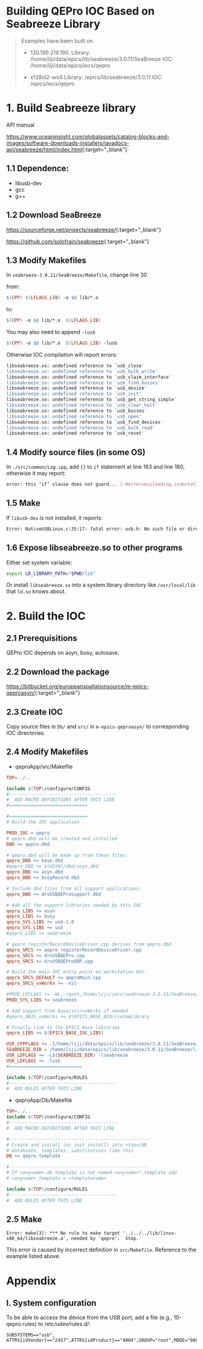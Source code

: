 Building QEPro IOC Based on Seabreeze Library
==


> Examples have been built on
>  - 130.199.219.190.
          Library: /home/liji/data/epics/lib/seabreeze/3.0.11/SeaBreeze
        IOC:     /home/liji/data/epics/iocs/qepro
>
> - xf28id2-ws4
        Library: /epics/lib/seabreeze/3.0.11
        IOC:     /epics/iocs/qepro

# 1. Build Seabreeze library

API manual

<https://www.oceaninsight.com/globalassets/catalog-blocks-and-images/software-downloads-installers/javadocs-api/seabreeze/html/index.html>{:target="_blank"}

## 1.1 Dependence: 

- libusb-dev
- gcc
- g++

## 1.2 Download SeaBreeze

<https://sourceforge.net/projects/seabreeze/>{:target="_blank"}

<https://github.com/solofrain/seabreeze>{:target="_blank"}

## 1.3 Modify Makefiles

In `seabreeze-3.0.11/SeaBreeze/Makefile`, change line 30

from:

``` Makefile
$(CPP) $(LFLAGS_LIB) -o $@ lib/*.o
```

to:


``` Makefile
$(CPP) -o $@ lib/*.o  $(LFLAGS_LIB)
```

You may also need to append `-lusb`

``` Makefile
$(CPP) -o $@ lib/*.o  $(LFLAGS_LIB) -lusb
```

Otherwise IOC compilation will report errors:

```bash
libseabreeze.so: undefined reference to `usb_close'
libseabreeze.so: undefined reference to `usb_bulk_write'
libseabreeze.so: undefined reference to `usb_claim_interface'
libseabreeze.so: undefined reference to `usb_find_busses'
libseabreeze.so: undefined reference to `usb_device'
libseabreeze.so: undefined reference to `usb_init'
libseabreeze.so: undefined reference to `usb_get_string_simple'
libseabreeze.so: undefined reference to `usb_clear_halt'
libseabreeze.so: undefined reference to `usb_busses'
libseabreeze.so: undefined reference to `usb_open'
libseabreeze.so: undefined reference to `usb_find_devices'
libseabreeze.so: undefined reference to `usb_bulk_read'
libseabreeze.so: undefined reference to `usb_reset'
```

## 1.4 Modify source files (in some OS)

In `./src/common/Log.cpp`, add `{}` to `if` statement at line 163 and line 180, otherwise it may report:

```bash
error: this ‘if’ clause does not guard... [-Werror=misleading-indentation]
```

## 1.5 Make

If `libusb-dev` is not installed, it reports:

```bash
Error: NativeUSBLinux.c:35:17: fatal error: usb.h: No such file or directory 
```

## 1.6 Expose libseabreeze.so to other programs

Either set system variable:

```bash
export LD_LIBRARY_PATH="$PWD/lib"
```

Or install `libseabreeze.so` into a system library directory like `/usr/local/lib` that `ld.so` knows about.

# 2. Build the IOC

## 2.1 Prerequisitions

QEPro IOC depends on asyn, busy, autosave.

## 2.2 Download the package

<https://bitbucket.org/europeanspallationsource/m-epics-qeproasyn/>{:target="_blank"}

## 2.3 Create IOC

Copy source files in `Db/` and `src/` in `m-epics-qeproasyn/` to corresponding IOC directories.

## 2.4 Modify Makefiles

- qeproApp/src/Makefile

``` Makefile
TOP=../..

include $(TOP)/configure/CONFIG
#----------------------------------------
#  ADD MACRO DEFINITIONS AFTER THIS LINE
#=============================

#=============================
# Build the IOC application

PROD_IOC = qepro
# qepro.dbd will be created and installed
DBD += qepro.dbd

# qepro.dbd will be made up from these files:
qepro_DBD += base.dbd
#qepro_DBD += $(ASYN)/dbd/asyn.dbd
qepro_DBD += asyn.dbd
qepro_DBD += busyRecord.dbd

# Include dbd files from all support applications:
qepro_DBD += drvUSBQEProSupport.dbd

# Add all the support libraries needed by this IOC
qepro_LIBS += asyn
qepro_LIBS += busy
qepro_SYS_LIBS += usb-1.0
qepro_SYS_LIBS += usb
#qepro_LIBS += seabreeze

# qepro_registerRecordDeviceDriver.cpp derives from qepro.dbd
qepro_SRCS += qepro_registerRecordDeviceDriver.cpp
qepro_SRCS += drvUSBQEPro.cpp
qepro_SRCS += drvUSBQEProOBP.cpp

# Build the main IOC entry point on workstation OSs.
qepro_SRCS_DEFAULT += qeproMain.cpp
qepro_SRCS_vxWorks += -nil-

#PROD_LDFLAGS += -WL,-rpath,/home/liji/iocs/seabreeze-3.0.11/SeaBreeze/lib
PROD_SYS_LIBS += seabreeze

# Add support from base/src/vxWorks if needed
#qepro_OBJS_vxWorks += $(EPICS_BASE_BIN)/vxComLibrary

# Finally link to the EPICS Base libraries
qepro_LIBS += $(EPICS_BASE_IOC_LIBS)

USR_CPPFLAGS += -I/home/liji/data/epics/lib/seabreeze/3.0.11/SeaBreeze/include -DLINUX
SEABREEZE_DIR = /home/liji/data/epics/lib/seabreeze/3.0.11/SeaBreeze/lib
USR_LDFLAGS += -L$(SEABREEZE_DIR) -lseabreeze
USR_LDFLAGS += -lusb
#===========================

include $(TOP)/configure/RULES
#----------------------------------------
#  ADD RULES AFTER THIS LINE
```

- qeproApp/Db/Makefile

```Makefile
TOP=../..
include $(TOP)/configure/CONFIG
#----------------------------------------
#  ADD MACRO DEFINITIONS AFTER THIS LINE

#----------------------------------------------------
# Create and install (or just install) into <top>/db
# databases, templates, substitutions like this
DB += qepro.template

#----------------------------------------------------
# If <anyname>.db template is not named <anyname>*.template add
# <anyname>_template = <templatename>

include $(TOP)/configure/RULES
#----------------------------------------
#  ADD RULES AFTER THIS LINE
```

## 2.5 Make

```
Error: make[3]: *** No rule to make target '../../../lib/linux-x86_64/libseabreeze.a', needed by 'qepro'.  Stop.
```

This error is caused by incorrect definition in `src/Makefile`. Reference to the example listed above.

# Appendix

## I. System configuration

To be able to access the device from the USB port, add a file (e.g., 10-qepro.rules) to /etc/udev/rules.d/:

```
SUBSYSTEMS=="usb", ATTRS{idVendor}=="2457",ATTRS{idProduct}=="4004",GROUP="root",MODE="0666"
```